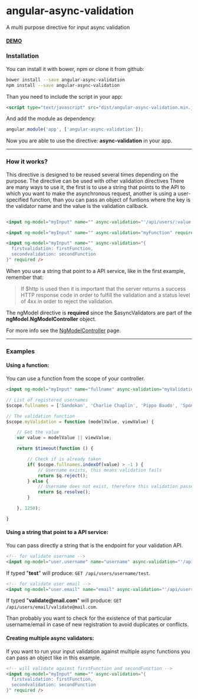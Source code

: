 # angular-async-validation
A multi purpose directive for input async validation

#### [DEMO](https://codekraft-studio.github.io/angular-async-validation/)

### Installation
You can install it with bower, npm or clone it from github:
```bash
bower install --save angular-async-validation
npm install --save angular-async-validation
```
Than you need to include the script in your app:
```html
<script type="text/javascript" src="dist/angular-async-validation.min.js"></script>
```
And add the module as dependency:
```javascript
angular.module('app', ['angular-async-validation']);
```
Now you are able to use the directive: __async-validation__ in your app.

---

### How it works?
This directive is designed to be reused several times depending on the purpose.
The directive can be used with other validation directives
There are many ways to use it, the first is to use a string that points to the API to which you want to make the asynchronous request, another is using a user-specified function, than you can pass an object of funtions where the key is the validator name and the value is the validation callback.
```html

<input ng-model="myInput" name="" async-validation="'/api/users/:value'" required />

<input ng-model="myInput" name="" async-validation="myFunction" required />

<input ng-model="myInput" name="" async-validation="{
  firstvalidation: firstFunction,
  secondvalidation: secondFunction
}" required />

```

When you use a string that point to a API service, like in the first example, remember that:

> If $http is used then it is important that the server returns a success HTTP response code in order to fulfill the validation and a status level of 4xx in order to reject the validation.

The ngModel directive is __required__ since the $asyncValidators are part of the __ngModel.NgModelController__ object.

For more info see the [NgModelController](https://docs.angularjs.org/api/ng/type/ngModel.NgModelController) page.

---

### Examples

#### Using a function:

You can use a function from the scope of your controller.

```html
<input ng-model="myInput" name="fullname" async-validation="myValidation" />
```
```javascript
// List of registered usernames
$scope.fullnames = ['Sandokan', 'Charlie Chaplin', 'Pippo Baudo', 'Sponge Bob'];

// The validation function
$scope.myValidation = function (modelValue, viewValue) {

    // Get the value
    var value = modelValue || viewValue;

    return $timeout(function () {

        // Check if is already taken
        if( $scope.fullnames.indexOf(value) > -1 ) {
            // Username exists, this means validation fails
            return $q.reject();
        } else {
            // Username does not exist, therefore this validation passes
            return $q.resolve();
        }

    }, 1250);

}
```

#### Using a string that point to a API service:

You can pass directly a string that is the endpoint for your validation API.

```html
<!-- for validate username -->
<input ng-model="user.username" name="username" async-validation="'/api/users/username/:value'" required />
```
If typed "__test__" will produce: `GET /api/users/username/test`.
```html
<!-- for validate user email -->
<input ng-model="user.email" name="email" async-validation="'/api/users/email/:value'" required />
```
If typed "__validate@mail.com__" will produce: `GET /api/users/email/validate@mail.com`.

Than probably you want to check for the existence of that particular username/email in case of new registration to avoid duplicates or conflicts.

#### Creating multiple async validators:

If you want to run your input validation against multiple async functions you can pass an object like in this example.

```html
<!-- will validate against firstFunction and secondFunction -->
<input ng-model="myInput" name="" async-validation="{
  firstvalidation: firstFunction,
  secondvalidation: secondFunction
}" required />
```

